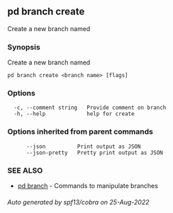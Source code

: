 ## pd branch create

Create a new branch named <name>

### Synopsis

Create a new branch named <name>

```
pd branch create <branch name> [flags]
```

### Options

```
  -c, --comment string   Provide comment on branch
  -h, --help             help for create
```

### Options inherited from parent commands

```
      --json          Print output as JSON
      --json-pretty   Pretty print output as JSON
```

### SEE ALSO

* [pd branch](/docs/commands/pd_branch.html)	 - Commands to manipulate branches

###### Auto generated by spf13/cobra on 25-Aug-2022

